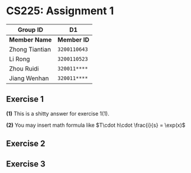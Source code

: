 # CS225: Assignment 1

| Group ID        | D1            |
| --------------- | ------------- |
| **Member Name** | **Member ID** |
| Zhong Tiantian  | `3200110643`  |
| Li Rong         | `3200110523`  |
| Zhou Ruidi      | `320011****`  |
| Jiang Wenhan    | `320011****`  |



## Exercise 1

**(1)** This is a shitty answer for exercise 1(1).

**(2)** You may insert math formula like $T\cdot h\cdot \frac{i}{s} = \exp(x)$





## Exercise 2





## Exercise 3
